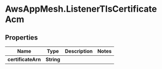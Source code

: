 # AwsAppMesh.ListenerTlsCertificateAcm

## Properties

Name | Type | Description | Notes
------------ | ------------- | ------------- | -------------
**certificateArn** | **String** |  | 


